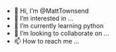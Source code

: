 - 👋 Hi, I’m @MattTownsend
- 👀 I’m interested in ...
- 🌱 I’m currently learning python
- 💞️ I’m looking to collaborate on ...
- 📫 How to reach me ...

<!---
MattTownsend/MattTownsend is a ✨ special ✨ repository because its `README.md` (this file) appears on your GitHub profile.
You can click the Preview link to take a look at your changes.
--->
